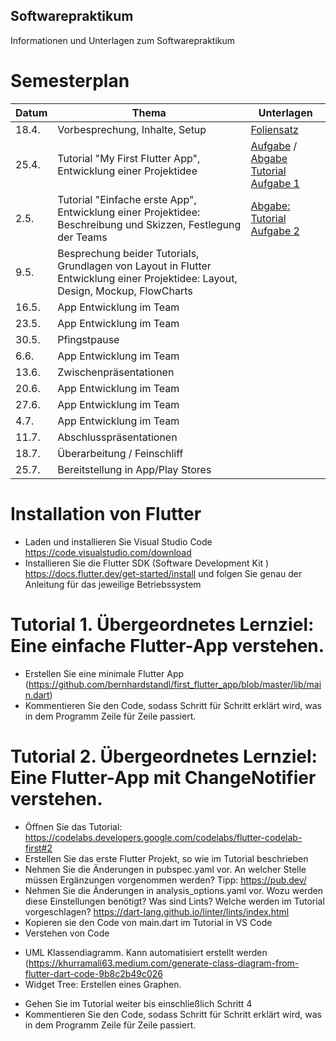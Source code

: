 ## Softwarepraktikum
Informationen und Unterlagen zum Softwarepraktikum


# Semesterplan

| Datum  | Thema | Unterlagen |
| ------------- | ------------- | ------------- |
| 18.4.  | Vorbesprechung, Inhalte, Setup | [Foliensatz](sp_foliensatz.pdf) |
| 25.4.  | Tutorial "My First Flutter App",  Entwicklung einer Projektidee  | [Aufgabe](https://codelabs.developers.google.com/codelabs/flutter-codelab-first#0) / [Abgabe Tutorial Aufgabe 1](https://classroom.github.com/a/1LMLhs2p) |
| 2.5.  | Tutorial "Einfache erste App", Entwicklung einer Projektidee: Beschreibung und Skizzen, Festlegung der Teams   | [Abgabe: Tutorial Aufgabe 2](https://classroom.github.com/a/ftpm1rgQ) |
| 9.5.  | Besprechung beider Tutorials, Grundlagen von Layout in Flutter Entwicklung einer Projektidee: Layout, Design, Mockup, FlowCharts |  |
| 16.5.  | App Entwicklung im Team |  |
| 23.5.  | App Entwicklung im Team |  |
| 30.5.  | Pfingstpause |  |
| 6.6.  | App Entwicklung im Team |  |
| 13.6.  | Zwischenpräsentationen |  |
| 20.6.  | App Entwicklung im Team |  |
| 27.6.  | App Entwicklung im Team |  |
| 4.7.  | App Entwicklung im Team |  |
| 11.7.  | Abschlusspräsentationen |  |
| 18.7.  | Überarbeitung / Feinschliff |  |
| 25.7.  | Bereitstellung in App/Play Stores |  |


# Installation von Flutter
* Laden und installieren Sie Visual Studio Code https://code.visualstudio.com/download
* Installieren Sie die Flutter SDK (Software Development Kit ) https://docs.flutter.dev/get-started/install und folgen Sie genau der Anleitung für das jeweilige Betriebssystem

# Tutorial 1. Übergeordnetes Lernziel: Eine einfache Flutter-App verstehen.
* Erstellen Sie eine minimale Flutter App (https://github.com/bernhardstandl/first_flutter_app/blob/master/lib/main.dart)
* Kommentieren Sie den Code, sodass Schritt für Schritt erklärt wird, was in dem Programm Zeile für Zeile passiert.

# Tutorial 2. Übergeordnetes Lernziel: Eine Flutter-App mit ChangeNotifier verstehen.
* Öffnen Sie das Tutorial: https://codelabs.developers.google.com/codelabs/flutter-codelab-first#2
* Erstellen Sie das erste Flutter Projekt, so wie im Tutorial beschrieben
* Nehmen Sie die Änderungen in pubspec.yaml vor. An welcher Stelle müssen Ergänzungen vorgenommen werden? Tipp: https://pub.dev/
* Nehmen Sie die Änderungen in analysis_options.yaml vor. Wozu werden diese Einstellungen benötigt? Was sind Lints? Welche werden im Tutorial vorgeschlagen? https://dart-lang.github.io/linter/lints/index.html
* Kopieren sie den Code von main.dart im Tutorial in VS Code
* Verstehen von Code
- UML Klassendiagramm. Kann automatisiert erstellt werden (https://khurramali63.medium.com/generate-class-diagram-from-flutter-dart-code-9b8c2b49c026
- Widget Tree: Erstellen eines Graphen.
* Gehen Sie im Tutorial weiter bis einschließlich Schritt 4
* Kommentieren Sie den Code, sodass Schritt für Schritt erklärt wird, was in dem Programm Zeile für Zeile passiert.
